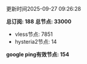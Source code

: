 更新时间2025-09-27 09:26:28

**总订阅: 188**
**总节点: 33000**
- vless节点: 7851
- hysteria2节点: 14

**google ping有效节点: 154**
